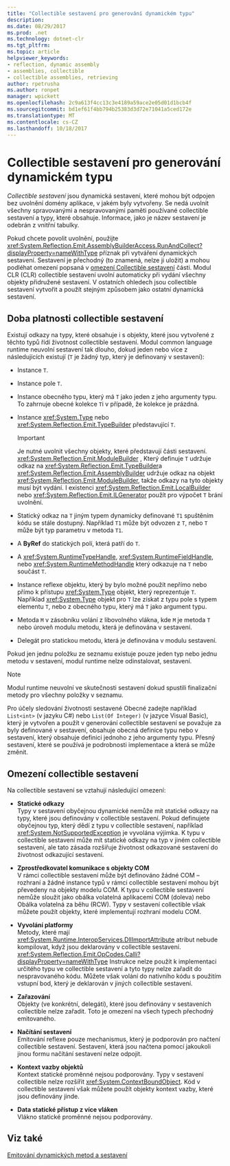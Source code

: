 ```yaml
---
title: "Collectible sestavení pro generování dynamickém typu"
description: 
ms.date: 08/29/2017
ms.prod: .net
ms.technology: dotnet-clr
ms.tgt_pltfrm: 
ms.topic: article
helpviewer_keywords:
- reflection, dynamic assembly
- assemblies, collectible
- collectible assemblies, retrieving
author: rpetrusha
ms.author: ronpet
manager: wpickett
ms.openlocfilehash: 2c9a613f4cc13c3e4189a59ace2e05d01d1bcb4f
ms.sourcegitcommit: bd1ef61f4bb794b25383d3d72e71041a5ced172e
ms.translationtype: MT
ms.contentlocale: cs-CZ
ms.lasthandoff: 10/18/2017
---
```

# <a name="collectible-assemblies-for-dynamic-type-generation"></a>Collectible sestavení pro generování dynamickém typu

*Collectible sestavení* jsou dynamická sestavení, které mohou být odpojen bez uvolnění domény aplikace, v jakém byly vytvořeny. Se nedá uvolnit všechny spravovanými a nespravovanými paměti používané collectible sestavení a typy, které obsahuje. Informace, jako je název sestavení je odebrán z vnitřní tabulky.

Pokud chcete povolit uvolnění, použijte <xref:System.Reflection.Emit.AssemblyBuilderAccess.RunAndCollect?displayProperty=nameWithType> příznak při vytváření dynamických sestavení. Sestavení je přechodný (to znamená, nelze ji uložit) a mohou podléhat omezení popsaná v [omezení Collectible sestavení](#restrictions-on-collectible-assemblies) části. Modul CLR (CLR) collectible sestavení uvolní automaticky při vydání všechny objekty přidružené sestavení. V ostatních ohledech jsou collectible sestavení vytvořit a použít stejným způsobem jako ostatní dynamická sestavení.

## <a name="lifetime-of-collectible-assemblies"></a>Doba platnosti collectible sestavení

Existují odkazy na typy, které obsahuje i s objekty, které jsou vytvořené z těchto typů řídí životnost collectible sestavení. Modul common language runtime neuvolní sestavení tak dlouho, dokud jeden nebo více z následujících existují (`T` je žádný typ, který je definovaný v sestavení): 

- Instance `T`.

- Instance pole `T`.
 
- Instance obecného typu, který má `T` jako jeden z jeho argumenty typu. To zahrnuje obecné kolekce `T`i v případě, že kolekce je prázdná.

- Instance <xref:System.Type> nebo <xref:System.Reflection.Emit.TypeBuilder> představující `T`. 

   > [!IMPORTANT]
   > Je nutné uvolnit všechny objekty, které představují části sestavení. <xref:System.Reflection.Emit.ModuleBuilder> , Který definuje `T` udržuje odkaz na <xref:System.Reflection.Emit.TypeBuilder>a <xref:System.Reflection.Emit.AssemblyBuilder> udržuje odkaz na objekt <xref:System.Reflection.Emit.ModuleBuilder>, takže odkazy na tyto objekty musí být vydání. I existenci <xref:System.Reflection.Emit.LocalBuilder> nebo <xref:System.Reflection.Emit.ILGenerator> použít pro výpočet `T` brání uvolnění.

- Statický odkaz na `T` jiným typem dynamicky definované `T1` spuštěním kódu se stále dostupný. Například `T1` může být odvozen z `T`, nebo `T` může být typ parametru v metoda `T1`.
 
- A **ByRef** do statických polí, která patří do `T`.

- A <xref:System.RuntimeTypeHandle>, <xref:System.RuntimeFieldHandle>, nebo <xref:System.RuntimeMethodHandle> který odkazuje na `T` nebo součást `T`.

- Instance reflexe objektu, který by bylo možné použít nepřímo nebo přímo k přístupu <xref:System.Type> objekt, který reprezentuje `T`. Například <xref:System.Type> objekt pro `T` lze získat z typu pole s typem elementu `T`, nebo z obecného typu, který má `T` jako argument typu. 

- Metoda `M` v zásobníku volání z libovolného vlákna, kde `M` je metoda `T` nebo úroveň modulu metodu, která je definována v sestavení.

- Delegát pro statickou metodu, která je definována v modulu sestavení.

Pokud jen jednu položku ze seznamu existuje pouze jeden typ nebo jednu metodu v sestavení, modul runtime nelze odinstalovat, sestavení.

> [!NOTE]
> Modul runtime neuvolní ve skutečnosti sestavení dokud spustili finalizační metody pro všechny položky v seznamu.

Pro účely sledování životnosti sestavené Obecné zadejte například `List<int>` (v jazyku C#) nebo `List(Of Integer)` (v jazyce Visual Basic), který je vytvořen a použít v generování collectible sestavení se považuje za byly definované v sestavení, obsahuje obecná definice typu nebo v sestavení, který obsahuje definici jednoho z jeho argumenty typu. Přesný sestavení, které se používá je podrobnosti implementace a která se může změnit.
 
## <a name="restrictions-on-collectible-assemblies"></a>Omezení collectible sestavení

Na collectible sestavení se vztahují následující omezení: 

- **Statické odkazy**   
  Typy v sestavení obyčejnou dynamické nemůže mít statické odkazy na typy, které jsou definovány v collectible sestavení. Pokud definujete obyčejnou typ, který dědí z typu v collectible sestavení, například <xref:System.NotSupportedException> je vyvolána výjimka. K typu v collectible sestavení může mít statické odkazy na typ v jiném collectible sestavení, ale tato zásada rozšiřuje životnost odkazované sestavení do životnost odkazující sestavení.

- **Zprostředkovatel komunikace s objekty COM**   
   V rámci collectible sestavení může být definováno žádné COM – rozhraní a žádné instance typů v rámci collectible sestavení mohou být převedeny na objekty modelu COM. K typu v collectible sestavení nemůže sloužit jako obálka volatelná aplikacemi COM (doleva) nebo Obálka volatelná za běhu (RCW). Typy v sestavení collectible však můžete použít objekty, které implementují rozhraní modelu COM.

- **Vyvolání platformy**   
   Metody, které mají <xref:System.Runtime.InteropServices.DllImportAttribute> atribut nebude kompilovat, když jsou deklarovány v collectible sestavení. <xref:System.Reflection.Emit.OpCodes.Calli?displayProperty=nameWithType> Instrukce nelze použít k implementaci určitého typu ve collectible sestavení a tyto typy nelze zařadit do nespravovaného kódu. Můžete však volání do nativního kódu s použitím vstupní bod, který je deklarován v jiných collectible sestavení.
 
- **Zařazování**   
   Objekty (ve konkrétní, delegáti), které jsou definovány v sestaveních collectible nelze zařadit. Toto je omezení na všech typech přechodný emitovaného.

- **Načítání sestavení**   
   Emitování reflexe pouze mechanismus, který je podporován pro načtení collectible sestavení. Sestavení, která jsou načtena pomocí jakoukoli jinou formu načítání sestavení nelze odpojit.
 
- **Kontext vazby objektů**    
   Kontext statické proměnné nejsou podporovány. Typy v sestavení collectible nelze rozšířit <xref:System.ContextBoundObject>. Kód v collectible sestavení však můžete použít objekty kontext vazby, které jsou definovány jinde.

- **Data statické přístup z více vláken**       
   Vlákno statické proměnné nejsou podporovány.

## <a name="see-also"></a>Viz také

[Emitování dynamických metod a sestavení](emitting-dynamic-methods-and-assemblies.md)
